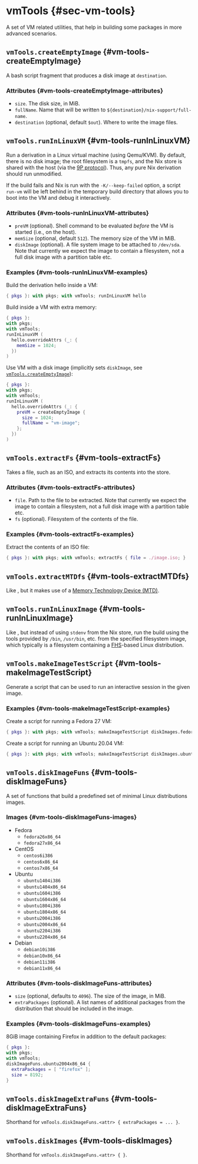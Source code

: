 # vmTools {#sec-vm-tools}

A set of VM related utilities, that help in building some packages in more advanced scenarios.

## `vmTools.createEmptyImage` {#vm-tools-createEmptyImage}

A bash script fragment that produces a disk image at `destination`.

### Attributes {#vm-tools-createEmptyImage-attributes}

* `size`. The disk size, in MiB.
* `fullName`. Name that will be written to `${destination}/nix-support/full-name`.
* `destination` (optional, default `$out`). Where to write the image files.

## `vmTools.runInLinuxVM` {#vm-tools-runInLinuxVM}

Run a derivation in a Linux virtual machine (using Qemu/KVM).
By default, there is no disk image; the root filesystem is a `tmpfs`, and the Nix store is shared with the host (via the [9P protocol](https://wiki.qemu.org/Documentation/9p#9p_Protocol)).
Thus, any pure Nix derivation should run unmodified.

If the build fails and Nix is run with the `-K/--keep-failed` option, a script `run-vm` will be left behind in the temporary build directory that allows you to boot into the VM and debug it interactively.

### Attributes {#vm-tools-runInLinuxVM-attributes}

* `preVM` (optional). Shell command to be evaluated *before* the VM is started (i.e., on the host).
* `memSize` (optional, default `512`). The memory size of the VM in MiB.
* `diskImage` (optional). A file system image to be attached to `/dev/sda`.
  Note that currently we expect the image to contain a filesystem, not a full disk image with a partition table etc.

### Examples {#vm-tools-runInLinuxVM-examples}

Build the derivation hello inside a VM:
```nix
{ pkgs }: with pkgs; with vmTools; runInLinuxVM hello
```

Build inside a VM with extra memory:
```nix
{ pkgs }:
with pkgs;
with vmTools;
runInLinuxVM (
  hello.overrideAttrs (_: {
    memSize = 1024;
  })
)
```

Use VM with a disk image (implicitly sets `diskImage`, see [`vmTools.createEmptyImage`](#vm-tools-createEmptyImage)):
```nix
{ pkgs }:
with pkgs;
with vmTools;
runInLinuxVM (
  hello.overrideAttrs (_: {
    preVM = createEmptyImage {
      size = 1024;
      fullName = "vm-image";
    };
  })
)
```

## `vmTools.extractFs` {#vm-tools-extractFs}

Takes a file, such as an ISO, and extracts its contents into the store.

### Attributes {#vm-tools-extractFs-attributes}

* `file`. Path to the file to be extracted.
  Note that currently we expect the image to contain a filesystem, not a full disk image with a partition table etc.
* `fs` (optional). Filesystem of the contents of the file.

### Examples {#vm-tools-extractFs-examples}

Extract the contents of an ISO file:
```nix
{ pkgs }: with pkgs; with vmTools; extractFs { file = ./image.iso; }
```

## `vmTools.extractMTDfs` {#vm-tools-extractMTDfs}

Like [](#vm-tools-extractFs), but it makes use of a [Memory Technology Device (MTD)](https://en.wikipedia.org/wiki/Memory_Technology_Device).

## `vmTools.runInLinuxImage` {#vm-tools-runInLinuxImage}

Like [](#vm-tools-runInLinuxVM), but instead of using `stdenv` from the Nix store, run the build using the tools provided by `/bin`, `/usr/bin`, etc. from the specified filesystem image, which typically is a filesystem containing a [FHS](https://en.wikipedia.org/wiki/Filesystem_Hierarchy_Standard)-based Linux distribution.

## `vmTools.makeImageTestScript` {#vm-tools-makeImageTestScript}

Generate a script that can be used to run an interactive session in the given image.

### Examples {#vm-tools-makeImageTestScript-examples}

Create a script for running a Fedora 27 VM:
```nix
{ pkgs }: with pkgs; with vmTools; makeImageTestScript diskImages.fedora27x86_64
```

Create a script for running an Ubuntu 20.04 VM:
```nix
{ pkgs }: with pkgs; with vmTools; makeImageTestScript diskImages.ubuntu2004x86_64
```

## `vmTools.diskImageFuns` {#vm-tools-diskImageFuns}

A set of functions that build a predefined set of minimal Linux distributions images.

### Images {#vm-tools-diskImageFuns-images}

* Fedora
  * `fedora26x86_64`
  * `fedora27x86_64`
* CentOS
  * `centos6i386`
  * `centos6x86_64`
  * `centos7x86_64`
* Ubuntu
  * `ubuntu1404i386`
  * `ubuntu1404x86_64`
  * `ubuntu1604i386`
  * `ubuntu1604x86_64`
  * `ubuntu1804i386`
  * `ubuntu1804x86_64`
  * `ubuntu2004i386`
  * `ubuntu2004x86_64`
  * `ubuntu2204i386`
  * `ubuntu2204x86_64`
* Debian
  * `debian10i386`
  * `debian10x86_64`
  * `debian11i386`
  * `debian11x86_64`

### Attributes {#vm-tools-diskImageFuns-attributes}

* `size` (optional, defaults to `4096`). The size of the image, in MiB.
* `extraPackages` (optional). A list names of additional packages from the distribution that should be included in the image.

### Examples {#vm-tools-diskImageFuns-examples}

8GiB image containing Firefox in addition to the default packages:
```nix
{ pkgs }:
with pkgs;
with vmTools;
diskImageFuns.ubuntu2004x86_64 {
  extraPackages = [ "firefox" ];
  size = 8192;
}
```

## `vmTools.diskImageExtraFuns` {#vm-tools-diskImageExtraFuns}

Shorthand for `vmTools.diskImageFuns.<attr> { extraPackages = ... }`.

## `vmTools.diskImages` {#vm-tools-diskImages}

Shorthand for `vmTools.diskImageFuns.<attr> { }`.
